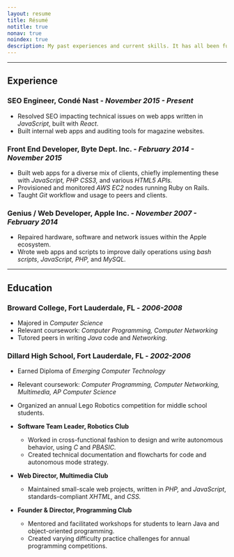 ```yaml
---
layout: resume
title: Résumé
notitle: true
nonav: true
noindex: true
description: My past experiences and current skills. It has all been fun and exciting!
---
```



---

## Experience

### SEO Engineer, Condé Nast - _November 2015 - Present_
- Resolved SEO impacting technical issues on web apps written in _JavaScript_, built with _React_.
- Built internal web apps and auditing tools for magazine websites.

### Front End Developer, Byte Dept. Inc. - _February 2014 - November 2015_

- Built web apps for a diverse mix of clients, chiefly implementing these with _JavaScript, PHP CSS3,_ and various _HTML5 APIs._
- Provisioned and monitored _AWS EC2_ nodes running Ruby on Rails.
- Taught _Git_ workflow and usage to peers and clients.


### Genius / Web Developer, Apple Inc. - _November 2007 - February 2014_

- Repaired hardware, software and network issues within the Apple ecosystem.
- Wrote web apps and scripts to improve daily operations using _bash scripts_, _JavaScript, PHP,_ and _MySQL._


---



## Education


### Broward College, Fort Lauderdale, FL - _2006-2008_
- Majored in _Computer Science_
- Relevant coursework: _Computer Programming, Computer Networking_
- Tutored peers in writing _Java_ code and _Networking._

### Dillard High School, Fort Lauderdale, FL - _2002-2006_

- Earned Diploma of _Emerging Computer Technology_
- Relevant coursework: _Computer Programming, Computer Networking, Multimedia, AP Computer Science_
- Organized an annual Lego Robotics competition for middle school students.

- **Software Team Leader, Robotics Club**
	- Worked in cross-functional fashion to design and write autonomous behavior, using _C_ and _PBASIC._
	- Created technical documentation and flowcharts for code and autonomous mode strategy.

- **Web Director, Multimedia Club**
	- Maintained small-scale web projects, written in _PHP,_ and _JavaScript_, standards-compliant _XHTML,_ and _CSS._

-  **Founder & Director, Programming Club**
	- Mentored and facilitated workshops for students to learn Java and object-oriented programming.
	- Created varying difficulty practice challenges for annual programming competitions.
